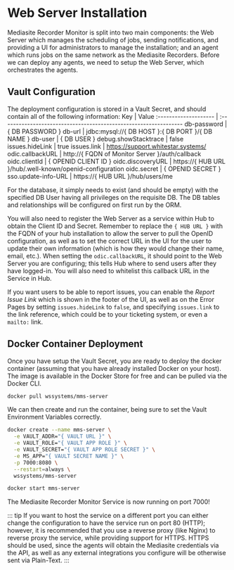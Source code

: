 # Web Server Installation

Mediasite Recorder Monitor is split into two main components: the Web Server which manages the scheduling of jobs, sending notifications, and providing a UI for administrators to manage the installation; and an agent which runs jobs on the same network as the Mediasite Recorders. Before we can deploy any agents, we need to setup the Web Server, which orchestrates the agents.

## Vault Configuration
The deployment configuration is stored in a Vault Secret, and should contain all of the following information:
Key                   | Value
:-------------------- | :----------------------------------------------------------------
db-password         	| { DB PASSWORD }
db-url              	| jdbc:mysql://{ DB HOST }:{ DB PORT }/{ DB NAME }
db-user             	| { DB USER }
debug.showStacktrace	| false
issues.hideLink     	| true
issues.link         	| https://support.whitestar.systems/
odic.callbackURL    	| http://{ FQDN of Monitor Server }/auth/callback
oidc.clientId       	| { OPENID CLIENT ID }
oidc.discoveryURL   	| https://{ HUB URL }/hub/.well-known/openid-configuration
oidc.secret         	| { OPENID SECRET }
sso.update-info-URL 	| https://{ HUB URL }/hub/users/me

For the database, it simply needs to exist (and should be empty) with the specified DB User having all privileges on the requisite DB. The DB tables and relationships will be configured on first run by the ORM.

You will also need to register the Web Server as a service within Hub to obtain the Client ID and Secret. Remember to replace the `{ HUB URL }` with the FQDN of your hub installation to allow the server to pull the OpenID configuration, as well as to set the correct URL in the UI for the user to update their own information (which is how they would change their name, email, etc.). When setting the `odic.callbackURL`, it should point to the Web Server you are configuring; this tells Hub where to send users after they have logged-in. You will also need to whitelist this callback URL in the Service in Hub.

If you want users to be able to report issues, you can enable the *Report Issue Link* which is shown in the footer of the UI, as well as on the Error Pages by setting `issues.hideLink` to `false`, and specifying `issues.link` to the link reference, which could be to your ticketing system, or even a `mailto:` link.

## Docker Container Deployment
Once you have setup the Vault Secret, you are ready to deploy the docker container (assuming that you have already installed Docker on your host). The image is available in the Docker Store for free and can be pulled via the Docker CLI.
```bash
docker pull wssystems/mms-server
```

We can then create and run the container, being sure to set the Vault Environment Variables correctly.
```bash
docker create --name mms-server \
  -e VAULT_ADDR="{ VAULT URL }" \
  -e VAULT_ROLE="{ VAULT APP ROLE }" \
  -e VAULT_SECRET="{ VAULT APP ROLE SECRET }" \
  -e MS_APP="{ VAULT SECRET NAME }" \
  -p 7000:8080 \
  --restart=always \
  wssystems/mms-server

docker start mms-server
```

The Mediasite Recorder Monitor Service is now running on port 7000!

::: tip
If you want to host the service on a different port you can either change the configuration to have the service run on port 80 (HTTP); however, it is recommended that you use a reverse proxy (like Nginx) to reverse proxy the service, while providing support for HTTPS. HTTPS should be used, since the agents will obtain the Mediasite credentials via the API, as well as any external integrations you configure will be otherwise sent via Plain-Text.
:::
